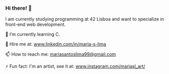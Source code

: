 ### Hi there! 👋

I am currently studying programming at 42 Lisboa and want to specialize in front-end web development.

🌱 I’m currently learning C.

🤝 Hire me at: www.linkedin.com/in/maria-s-lima

📫 How to reach me: mariasantoslima99@gmail.com

⚡ Fun fact: I'm an artist, see it at: www.instagram.com/mariasl_art/
